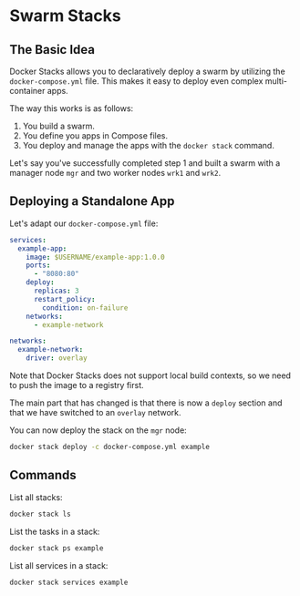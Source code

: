 # Swarm Stacks

## The Basic Idea

Docker Stacks allows you to declaratively deploy a swarm by utilizing the `docker-compose.yml` file.
This makes it easy to deploy even complex multi-container apps.

The way this works is as follows:

1. You build a swarm.
2. You define you apps in Compose files.
3. You deploy and manage the apps with the `docker stack` command.

Let's say you've successfully completed step 1 and built a swarm with a manager node `mgr` and two worker nodes `wrk1` and `wrk2`.

## Deploying a Standalone App

Let's adapt our `docker-compose.yml` file:

```yml
services:
  example-app:
    image: $USERNAME/example-app:1.0.0
    ports:
      - "8080:80"
    deploy:
      replicas: 3
      restart_policy:
        condition: on-failure
    networks:
      - example-network

networks:
  example-network:
    driver: overlay
```

Note that Docker Stacks does not support local build contexts, so we need to push the image to a registry first.

The main part that has changed is that there is now a `deploy` section and that we have switched to an `overlay` network.

You can now deploy the stack on the `mgr` node:

```sh
docker stack deploy -c docker-compose.yml example
```

## Commands

List all stacks:

```sh
docker stack ls
```

List the tasks in a stack:

```sh
docker stack ps example
```

List all services in a stack:

```sh
docker stack services example
```
